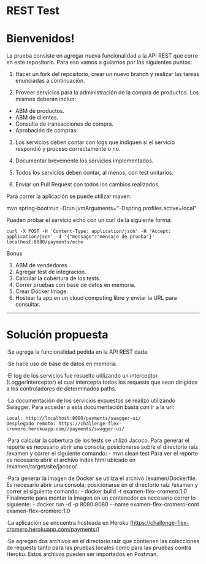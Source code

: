 # REST Test

# Bienvenidos!

La prueba consiste en agregar nueva funcionalidad a la API REST que corre en este repositorio. Para eso vamos a guiarnos por los siguientes puntos:

1) Hacer un fork del repositorio, crear un nuevo branch y realizar las tareas enunciadas a continuación.

2) Proveer servicios para la administración de la compra de productos. Los mismos deberán incluir:
- ABM de productos.
- ABM de clientes.
- Consulta de transacciones de compra.
- Aprobación de compras.
 
3) Los servicios deben contar con logs que indiquen si el servicio respondió y proceso correctamente o no.
  
4) Documentar brevemente los servicios implementados.
 
5) Todos los servicios deben contar, al menos, con test unitarios.
 
6) Enviar un Pull Request con todos los cambios realizados. 

Para correr la aplicación se puede utilizar maven: 

mvn spring-boot:run -Drun.jvmArguments="-Dspring.profiles.active=local"

Pueden probar el servicio echo con un curl de la siguiente forma:

`curl -X POST -H 'Content-Type: application/json' -H 'Accept: application/json' -d '{"message":"mensaje de prueba"}' localhost:8080/payments/echo`

Bonus

1) ABM de vendedores.
2) Agregar test de integración.
3) Calcular la cobertura de los tests.
4) Correr pruebas con base de datos en memoria.
5) Crear Docker Image.
6) Hostear la app en un cloud computing libre y enviar la URL para consultar.


___________________________________________________________________________________________________________________________________________________________

# Solución propuesta

·Se agrega la funcionalidad pedida en la API REST dada.

·Se hace uso de base de datos en memoria.

·El log de los servicios fue resuelto utilizando un interceptor (LoggerInterceptor) el cual intercepta todos los requests que sean dirigidos a los controladores de 
determinados paths.

·La documentación de los servicios expuestos se realizó utilizando Swagger. Para acceder a esta documentación basta con ir a la url: 
	
	Local: http://localhost:8080/payments/swagger-ui/
	Desplegado remoto: https://challenge-flex-cromero.herokuapp.com//payments/swagger-ui/
	

·Para calcular la cobertura de los tests se utilizó Jacoco. Para generar el reporte es necesario abrir una consola, posicionarse sobre el directorio raíz /examen y correr el siguiente comando:
	- mvn clean test
Para ver el reporte es necesario abrir el archivo index.html ubicado en /examen/target/site/jacoco/

·Para generar la imagen de Docker se utiliza el archivo /examen/Dockerfile. Es necesario abrir una consola, posicionarse en el directorio raíz /examen y correr el siguiente comando:
	- docker build -t examen-flex-cromero:1.0
Finalmente para montar la imagen en un contenedor es necesario correr lo siguiente:
	- docker run -d -p 8080:8080 --name examen-flex-cromero-cont examen-flex-cromero:1.0

·La aplicación se encuentra hosteada en Heroku (https://challenge-flex-cromero.herokuapp.com/payments/)

·Se agregan dos archivos en el directorio raíz que contienen las colecciones de requests tanto para las pruebas locales como para las pruebas contra Heroku. Estos archivos pueden ser importados en Postman.


	

